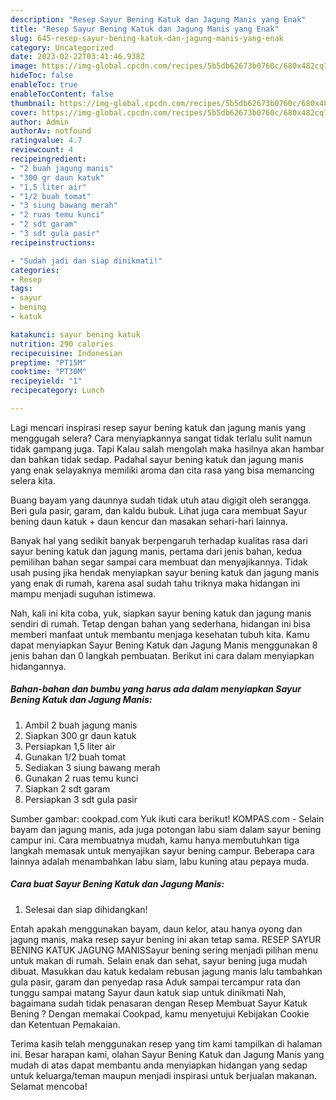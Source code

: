 ```yaml
---
description: "Resep Sayur Bening Katuk dan Jagung Manis yang Enak"
title: "Resep Sayur Bening Katuk dan Jagung Manis yang Enak"
slug: 645-resep-sayur-bening-katuk-dan-jagung-manis-yang-enak
category: Uncategorized
date: 2023-02-22T03:41:46.938Z
image: https://img-global.cpcdn.com/recipes/5b5db62673b0760c/680x482cq70/sayur-bening-katuk-dan-jagung-manis-foto-resep-utama.jpg
hideToc: false
enableToc: true
enableTocContent: false
thumbnail: https://img-global.cpcdn.com/recipes/5b5db62673b0760c/680x482cq70/sayur-bening-katuk-dan-jagung-manis-foto-resep-utama.jpg
cover: https://img-global.cpcdn.com/recipes/5b5db62673b0760c/680x482cq70/sayur-bening-katuk-dan-jagung-manis-foto-resep-utama.jpg
author: Admin
authorAv: notfound
ratingvalue: 4.7
reviewcount: 4
recipeingredient:
- "2 buah jagung manis"
- "300 gr daun katuk"
- "1,5 liter air"
- "1/2 buah tomat"
- "3 siung bawang merah"
- "2 ruas temu kunci"
- "2 sdt garam"
- "3 sdt gula pasir"
recipeinstructions:

- "Sudah jadi dan siap dinikmati!"
categories:
- Resep
tags:
- sayur
- bening
- katuk

katakunci: sayur bening katuk 
nutrition: 290 calories
recipecuisine: Indonesian
preptime: "PT15M"
cooktime: "PT30M"
recipeyield: "1"
recipecategory: Lunch

---
```



Lagi mencari inspirasi resep sayur bening katuk dan jagung manis yang menggugah selera? Cara menyiapkannya sangat tidak terlalu sulit namun tidak gampang juga. Tapi Kalau salah mengolah maka hasilnya akan hambar dan bahkan tidak sedap. Padahal sayur bening katuk dan jagung manis yang enak selayaknya memiliki aroma dan cita rasa yang bisa memancing selera kita.


Buang bayam yang daunnya sudah tidak utuh atau digigit oleh serangga. Beri gula pasir, garam, dan kaldu bubuk. Lihat juga cara membuat Sayur bening daun katuk + daun kencur dan masakan sehari-hari lainnya.

Banyak hal yang sedikit banyak berpengaruh terhadap kualitas rasa dari sayur bening katuk dan jagung manis, pertama dari jenis bahan, kedua pemilihan bahan segar sampai cara membuat dan menyajikannya. Tidak usah pusing jika hendak menyiapkan sayur bening katuk dan jagung manis yang enak di rumah, karena asal sudah tahu triknya maka hidangan ini mampu menjadi suguhan istimewa.


Nah, kali ini kita coba, yuk, siapkan sayur bening katuk dan jagung manis sendiri di rumah. Tetap dengan bahan yang sederhana, hidangan ini bisa memberi manfaat untuk membantu menjaga kesehatan tubuh kita. Kamu dapat menyiapkan Sayur Bening Katuk dan Jagung Manis menggunakan 8 jenis bahan dan 0 langkah pembuatan. Berikut ini cara dalam menyiapkan hidangannya.

<!--inarticleads1-->

##### Bahan-bahan dan bumbu yang harus ada dalam menyiapkan Sayur Bening Katuk dan Jagung Manis:

1. Ambil 2 buah jagung manis
1. Siapkan 300 gr daun katuk
1. Persiapkan 1,5 liter air
1. Gunakan 1/2 buah tomat
1. Sediakan 3 siung bawang merah
1. Gunakan 2 ruas temu kunci
1. Siapkan 2 sdt garam
1. Persiapkan 3 sdt gula pasir


Sumber gambar: cookpad.com Yuk ikuti cara berikut! KOMPAS.com - Selain bayam dan jagung manis, ada juga potongan labu siam dalam sayur bening campur ini. Cara membuatnya mudah, kamu hanya membutuhkan tiga langkah memasak untuk menyajikan sayur bening campur. Beberapa cara lainnya adalah menambahkan labu siam, labu kuning atau pepaya muda. 

<!--inarticleads2-->

##### Cara buat Sayur Bening Katuk dan Jagung Manis:


1. Selesai dan siap dihidangkan!

Entah apakah menggunakan bayam, daun kelor, atau hanya oyong dan jagung manis, maka resep sayur bening ini akan tetap sama. RESEP SAYUR BENING KATUK JAGUNG MANISSayur bening sering menjadi pilihan menu untuk makan di rumah. Selain enak dan sehat, sayur bening juga mudah dibuat. Masukkan dau katuk kedalam rebusan jagung manis lalu tambahkan gula pasir, garam dan penyedap rasa Aduk sampai tercampur rata dan tunggu sampai matang Sayur daun katuk siap untuk dinikmati Nah, bagaimana sudah tidak penasaran dengan Resep Membuat Sayur Katuk Bening ? Dengan memakai Cookpad, kamu menyetujui Kebijakan Cookie dan Ketentuan Pemakaian. 

Terima kasih telah menggunakan resep yang tim kami tampilkan di halaman ini. Besar harapan kami, olahan Sayur Bening Katuk dan Jagung Manis yang mudah di atas dapat membantu anda menyiapkan hidangan yang sedap untuk keluarga/teman maupun menjadi inspirasi untuk berjualan makanan. Selamat mencoba!
